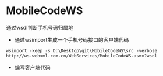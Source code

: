 # MobileCodeWS
通过wsdl判断手机号码归属地
* 通过wsimport生成一个手机号码接口的客户端代码
```
wsimport -keep -s D:\Desktop\git\MobileCodeWS\src -verbose http://ws.webxml.com.cn/WebServices/MobileCodeWS.asmx?wsdl
```
* 编写客户端代码
    
